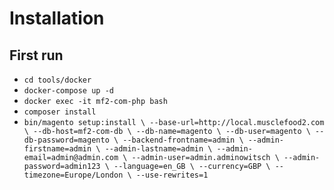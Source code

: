Installation
===============

First run
-------------------
* `cd tools/docker`
* `docker-compose up -d`
* `docker exec -it mf2-com-php bash`
* `composer install`
* `bin/magento setup:install \
     --base-url=http://local.musclefood2.com \
     --db-host=mf2-com-db \
     --db-name=magento \
     --db-user=magento \
     --db-password=magento \
     --backend-frontname=admin \
     --admin-firstname=admin \
     --admin-lastname=admin \
     --admin-email=admin@admin.com \
     --admin-user=admin.adminowitsch \
     --admin-password=admin123 \
     --language=en_GB \
     --currency=GBP \
     --timezone=Europe/London \
     --use-rewrites=1`